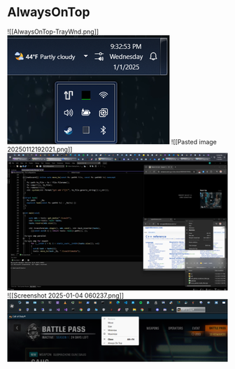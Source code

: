 # AlwaysOnTop

![[AlwaysOnTop-TrayWnd.png]]![](https://github.com/Stehfyn/vault/blob/main/vault/media/AlwaysOnTop-TrayWnd.png)
![[Pasted image 20250112192021.png]]![](https://github.com/Stehfyn/vault/blob/main/vault/media/Pasted%20image%2020250112192021.png)
![[Screenshot 2025-01-04 060237.png]]![](https://github.com/Stehfyn/vault/blob/main/vault/media/Screenshot%202025-01-04%20060237.png)
